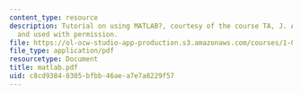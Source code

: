 ```yaml
---
content_type: resource
description: Tutorial on using MATLAB?, courtesy of the course TA, J. Alberto Ortega,
  and used with permission.
file: https://ol-ocw-studio-app-production.s3.amazonaws.com/courses/1-050-engineering-mechanics-i-fall-2007/c8cd93840305bfbb46aea7e7a8229f57_matlab.pdf
file_type: application/pdf
resourcetype: Document
title: matlab.pdf
uid: c8cd9384-0305-bfbb-46ae-a7e7a8229f57
---
```


